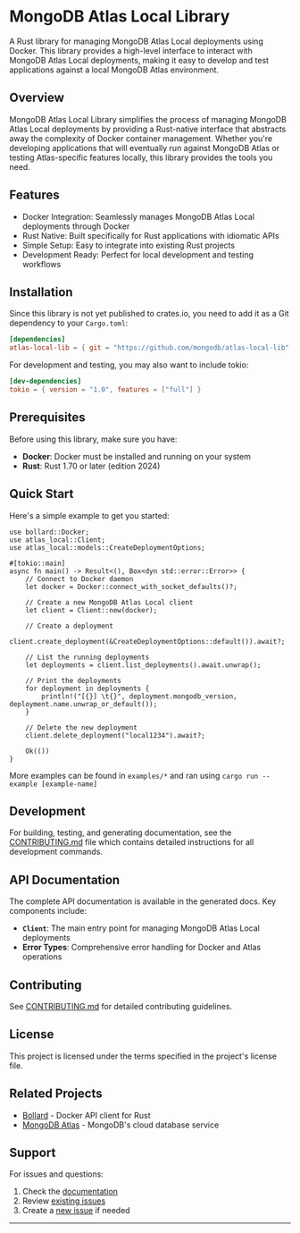 # MongoDB Atlas Local Library

A Rust library for managing MongoDB Atlas Local deployments using Docker. This library provides a high-level interface to interact with MongoDB Atlas Local deployments, making it easy to develop and test applications against a local MongoDB Atlas environment.

## Overview

MongoDB Atlas Local Library simplifies the process of managing MongoDB Atlas Local deployments by providing a Rust-native interface that abstracts away the complexity of Docker container management. Whether you're developing applications that will eventually run against MongoDB Atlas or testing Atlas-specific features locally, this library provides the tools you need.

## Features

- Docker Integration: Seamlessly manages MongoDB Atlas Local deployments through Docker
- Rust Native: Built specifically for Rust applications with idiomatic APIs
- Simple Setup: Easy to integrate into existing Rust projects
- Development Ready: Perfect for local development and testing workflows

## Installation

Since this library is not yet published to crates.io, you need to add it as a Git dependency to your `Cargo.toml`:

```toml
[dependencies]
atlas-local-lib = { git = "https://github.com/mongodb/atlas-local-lib" }
```

For development and testing, you may also want to include tokio:

```toml
[dev-dependencies]
tokio = { version = "1.0", features = ["full"] }
```

## Prerequisites

Before using this library, make sure you have:

- **Docker**: Docker must be installed and running on your system
- **Rust**: Rust 1.70 or later (edition 2024)

## Quick Start

Here's a simple example to get you started:

```rust,no_run
use bollard::Docker;
use atlas_local::Client;
use atlas_local::models::CreateDeploymentOptions;

#[tokio::main]
async fn main() -> Result<(), Box<dyn std::error::Error>> {
    // Connect to Docker daemon
    let docker = Docker::connect_with_socket_defaults()?;

    // Create a new MongoDB Atlas Local client
    let client = Client::new(docker);

    // Create a deployment
    client.create_deployment(&CreateDeploymentOptions::default()).await?;

    // List the running deployments
    let deployments = client.list_deployments().await.unwrap();

    // Print the deployments
    for deployment in deployments {
        println!("[{}] \t{}", deployment.mongodb_version, deployment.name.unwrap_or_default());
    }

    // Delete the new deployment
    client.delete_deployment("local1234").await?;

    Ok(())
}
```

More examples can be found in `examples/*` and ran using `cargo run --example [example-name]`

## Development

For building, testing, and generating documentation, see the [CONTRIBUTING.md](CONTRIBUTING.md) file which contains detailed instructions for all development commands.

## API Documentation

The complete API documentation is available in the generated docs. Key components include:

- **`Client`**: The main entry point for managing MongoDB Atlas Local deployments
- **Error Types**: Comprehensive error handling for Docker and Atlas operations

## Contributing

See [CONTRIBUTING.md](CONTRIBUTING.md) for detailed contributing guidelines.

## License

This project is licensed under the terms specified in the project's license file.

## Related Projects

- [Bollard](https://crates.io/crates/bollard) - Docker API client for Rust
- [MongoDB Atlas](https://www.mongodb.com/atlas) - MongoDB's cloud database service

## Support

For issues and questions:

1. Check the [documentation](#documentation)
2. Review [existing issues](../../issues)
3. Create a [new issue](../../issues/new) if needed

---
